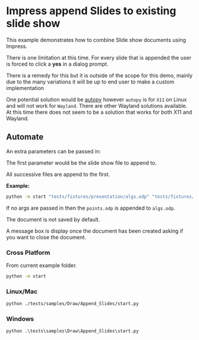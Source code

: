 # Impress append Slides to existing slide show

This example demonstrates how to combine Slide show documents using Impress.

There is one limitation at this time.
For every slide that is appended the user is forced to click a **yes** in a dialog prompt.

There is a remedy for this but it is outside of the scope for this demo, mainly
due to the many variations it will be up to end user to make a custom implementation

One potential solution would be [autopy](https://pypi.org/project/autopy/)
however `autopy` is for `X11` on Linux and will not work for `Wayland`.
There are other Wayland solutions available.
At this time there does not seem to be a solution that works for both X11 and Wayland.

## Automate

An extra parameters can be passed in:

The first parameter would be the slide show file to append to.

All successive files are append to the first.

**Example:**

```sh
python -m start "tests/fixtures/presentation/algs.odp" "tests/fixtures/presentation/points.odp"
```

If no args are passed in then the `points.odp` is appended to `algs.odp`.

The document is not saved by default.

A message box is display once the document has been created asking if you want to close the document.

### Cross Platform

From current example folder.

```sh
python -m start
```

### Linux/Mac

```sh
python ./tests/samples/Draw/Append_Slides/start.py
```

### Windows

```ps
python .\tests\samples\Draw\Append_Slides\start.py
```
